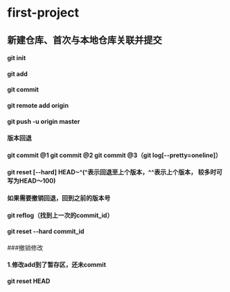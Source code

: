 # first-project
## 新建仓库、首次与本地仓库关联并提交
#### git init
#### git add
#### git commit
#### git remote add origin <link>
#### git push -u origin master

#### 版本回退
#### git commit @1  git commit @2 git commit @3（git log[--pretty=oneline]）
#### git reset [--hard] HEAD~^(^表示回退至上个版本，^^表示上个版本， 较多时可写为HEAD～100)

#### 如果需要撤销回退，回到之前的版本号
#### git reflog（找到上一次的commit_id）
#### git reset --hard commit_id

###撤销修改
#### 1.修改add到了暂存区，还未commit
#### git reset HEAD <file>
